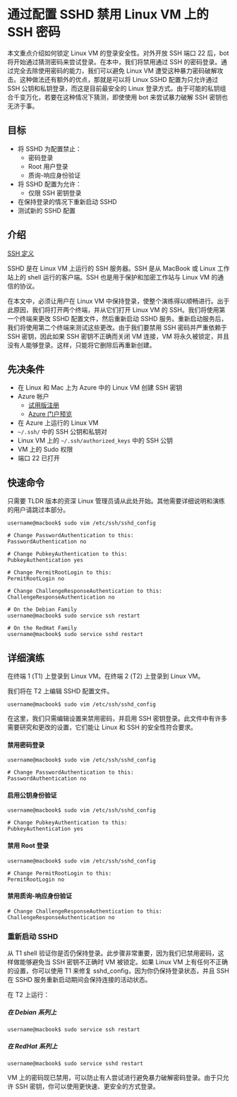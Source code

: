 <properties
	pageTitle="通过配置 SSHD 禁用 Linux VM 上的 SSH 密码 | Azure"
	description="通过禁用 SSH 的密码登录来保护 Azure 上的 Linux VM。"
	services="virtual-machines-linux"
	documentationCenter=""
	authors="vlivech"
	manager="timlt"
	editor=""
	tags="" />

<tags
	ms.service="virtual-machines-linux"
	ms.date="08/26/2016"
	wacn.date="10/25/2016"/>

# 通过配置 SSHD 禁用 Linux VM 上的 SSH 密码

本文重点介绍如何锁定 Linux VM 的登录安全性。对外开放 SSH 端口 22 后，bot 将开始通过猜测密码来尝试登录。在本中，我们将禁用通过 SSH 的密码登录。通过完全去除使用密码的能力，我们可以避免 Linux VM 遭受这种暴力密码破解攻击。这种做法还有额外的优点，那就是可以将 Linux SSHD 配置为只允许通过 SSH 公钥和私钥登录，而这是目前最安全的 Linux 登录方式。由于可能的私钥组合千变万化，若要在这种情况下猜测，即使使用 bot 来尝试暴力破解 SSH 密钥也无济于事。


## 目标

- 将 SSHD 为配置禁止：
  - 密码登录
  - Root 用户登录
  - 质询-响应身份验证
- 将 SSHD 配置为允许：
  - 仅限 SSH 密钥登录
- 在保持登录的情况下重新启动 SSHD
- 测试新的 SSHD 配置

## 介绍

[SSH 定义](https://zh.wikipedia.org/wiki/Secure_Shell)

SSHD 是在 Linux VM 上运行的 SSH 服务器。SSH 是从 MacBook 或 Linux 工作站上的 shell 运行的客户端。SSH 也是用于保护和加密工作站与 Linux VM 的通信的协议。

在本文中，必须让用户在 Linux VM 中保持登录，使整个演练得以顺畅进行。出于此原因，我们将打开两个终端，并从它们打开 Linux VM 的 SSH。我们将使用第一个终端来更改 SSHD 配置文件，然后重新启动 SSHD 服务。重新启动服务后，我们将使用第二个终端来测试这些更改。由于我们要禁用 SSH 密码并严重依赖于 SSH 密钥，因此如果 SSH 密钥不正确而关闭 VM 连接，VM 将永久被锁定，并且没有人能够登录。这样，只能将它删除后再重新创建。

## 先决条件

- 在 Linux 和 Mac 上为 Azure 中的 Linux VM 创建 SSH 密钥
- Azure 帐户
  - [试用版注册](/pricing/1rmb-trial/)
  - [Azure 门户预览](http://portal.azure.cn)
- 在 Azure 上运行的 Linux VM
- `~/.ssh/` 中的 SSH 公钥和私钥对
- Linux VM 上的 `~/.ssh/authorized_keys` 中的 SSH 公钥
- VM 上的 Sudo 权限
- 端口 22 已打开

## 快速命令

只需要 TLDR 版本的资深 Linux 管理员请从此处开始。其他需要详细说明和演练的用户请跳过本部分。

	username@macbook$ sudo vim /etc/ssh/sshd_config
	
	# Change PasswordAuthentication to this:
	PasswordAuthentication no
	
	# Change PubkeyAuthentication to this:
	PubkeyAuthentication yes
	
	# Change PermitRootLogin to this:
	PermitRootLogin no
	
	# Change ChallengeResponseAuthentication to this:
	ChallengeResponseAuthentication no
	
	# On the Debian Family
	username@macbook$ sudo service ssh restart
	
	# On the RedHat Family
	username@macbook$ sudo service sshd restart

## 详细演练

在终端 1 (T1) 上登录到 Linux VM。在终端 2 (T2) 上登录到 Linux VM。

我们将在 T2 上编辑 SSHD 配置文件。

	username@macbook$ sudo vim /etc/ssh/sshd_config

在这里，我们只需编辑设置来禁用密码，并启用 SSH 密钥登录。此文件中有许多需要研究和更改的设置，它们能让 Linux 和 SSH 的安全性符合要求。

#### 禁用密码登录

	username@macbook$ sudo vim /etc/ssh/sshd_config
	
	# Change PasswordAuthentication to this:
	PasswordAuthentication no

#### 启用公钥身份验证

	username@macbook$ sudo vim /etc/ssh/sshd_config
	
	# Change PubkeyAuthentication to this:
	PubkeyAuthentication yes

#### 禁用 Root 登录

	username@macbook$ sudo vim /etc/ssh/sshd_config
	
	# Change PermitRootLogin to this:
	PermitRootLogin no

#### 禁用质询-响应身份验证

	# Change ChallengeResponseAuthentication to this:
	ChallengeResponseAuthentication no

### 重新启动 SSHD

从 T1 shell 验证你是否仍保持登录。此步骤非常重要，因为我们已禁用密码，这样做能够避免当 SSH 密钥不正确时 VM 被锁定。如果 Linux VM 上有任何不正确的设置，你可以使用 T1 来修复 sshd\_config，因为你仍保持登录状态，并且 SSH 在 SSHD 服务重新启动期间会保持连接的活动状态。

在 T2 上运行：

##### 在 Debian 系列上

	username@macbook$ sudo service ssh restart

##### 在 RedHat 系列上

	username@macbook$ sudo service sshd restart

VM 上的密码现已禁用，可以防止有人尝试进行避免暴力破解密码登录。由于只允许 SSH 密钥，你可以使用更快速、更安全的方式登录。

<!---HONumber=Mooncake_0503_2016-->